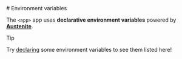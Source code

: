 <BEGIN>
# Environment variables

The `<app>` app uses **declarative environment variables** powered by **[Austenite]**.

[austenite]: https://github.com/ezzatron/austenite

<!-- prettier-ignore-start -->

> [!TIP]
> Try [declaring] some environment variables to see them listed here!

<!-- prettier-ignore-end -->

[declaring]: https://github.com/ezzatron/austenite#declarations
<END>
